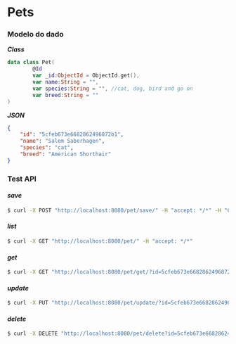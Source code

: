 # Pets
### Modelo do dado
***_Class_***

```kotlin
data class Pet(
        @Id
        var _id:ObjectId = ObjectId.get(),
        var name:String = "",
        var species:String = "", //cat, dog, bird and go on
        var breed:String = ""
)
```

***_JSON_***
```json
{
    "id": "5cfeb673e6682862496872b1",
    "name": "Salem Saberhagen",
    "species": "cat",
    "breed": "American Shorthair"
}
```

### Test API
#### _save_
```sh
$ curl -X POST "http://localhost:8080/pet/save/" -H "accept: */*" -H "Content-Type: application/json" -d "{ \"id\": \"5cfeb673e6682862496872b1\", \"name\": \"Salem Saberhagen\", \"species\": \"cat\", \"breed\": \"American Shorthair\"}"
```

#### _list_
```sh
$ curl -X GET "http://localhost:8080/pet/" -H "accept: */*"
```

#### _get_
```sh
$ curl -X GET "http://localhost:8080/pet/get/?id=5cfeb673e6682862496872b1" -H "accept: */*"
```

#### _update_
```sh
$ curl -X PUT "http://localhost:8080/pet/update/?id=5cfeb673e6682862496872b1" -H "accept: */*" -H "Content-Type: application/json" -d "{ \"name\": \"Scooby\", \"species\": \"dog\", \"breed\": \"Great Dane\"}"
```

#### _delete_
```sh
$ curl -X DELETE "http://localhost:8080/pet/delete?id=5cfeb673e6682862496872b1" -H "accept: */*"
```